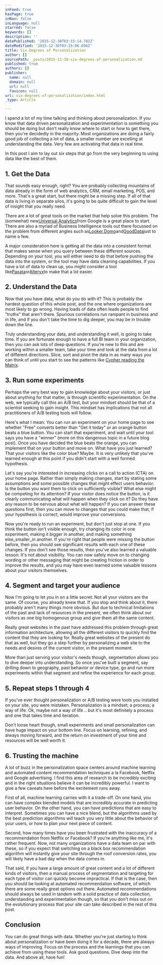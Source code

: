 ```yaml
---
inFeed: true
hasPage: true
inNav: false
inLanguage: null
starred: false
keywords: []
description: ''
datePublished: '2015-12-30T03:15:14.782Z'
dateModified: '2015-12-30T03:15:06.696Z'
title: Six Degrees of Personalization
author: []
sourcePath: _posts/2015-12-30-six-degrees-of-personalization.md
published: true
authors: []
publisher:
  name: null
  domain: null
  url: null
  favicon: null
url: six-degrees-of-personalization/index.html
_type: Article

---
```

I spend a lot of my time talking and thinking about personalization. If you know that data driven personalization and experimentation is something you should be doing but don't really know where to start or how to get there, then you're decidedly in the majority. Most organizations are doing a fairly good job of collecting a lot of data, a smaller number are excelling at understanding the data. Very few are activating that data in real time.

In this post I aim to lay out six steps that go from the very beginning to using data like the best of them.

## 1\. Get the Data

That sounds easy enough, right? You are probably collecting mountains of data already in the form of web analytics, CRM, email marketing, POS, and more. That's a great start, but there might be a missing step. If all of that data is living in separate silos, it's going to be quite difficult to gain the level of insight that you really need.

There are a lot of great tools on the market that help solve this problem. The (somewhat) new[Universal Analytics][0]from Google is a great place to start. There are also a myriad of Business Intelligence tools out there focussed on the problem from different angles such as[Looker][1],[Domo][2]and[GoodData][3]just to name a few.

A major consideration here is getting all the data into a consistent format that makes sense when you query between these different sources. Depending on your tool, you will either need to do that before pushing the data into the system, or the tool may have data cleaning capabilities. If you have a lot of data to clean up, you might consider a tool like[Paxata][4]or[Alteryx][5]to make that a lot easier.

## 2\. Understand the Data

Now that you have data, what do you do with it? This is probably the hardest question of this whole post, and the one where organizations are most likely to go wrong. Having loads of data often leads people to find "truths" that aren't there. Spurious correlations run rampant in business and in life, and if you don't take the time to dig deeper, you may be in trouble down the line.

Truly understanding your data, and understanding it well, is going to take time. If you are fortunate enough to have a full BI team in your organization, then you can ask lots of deep questions. If you're new to this and are working within a smaller team, take your time and look at the data from a lot of different directions. Slice, sort and pivot the data in as many ways you can think of until you start to see the patterns like [Cypher reading the Matrix][6].

## 3\. Run some experiments

Perhaps the very best way to gain knowledge about your visitors, or just about anything for that matter, is through scientific experimentation. On the web, we typically call this an A/B test, but your mindset should be that of a scientist seeking to gain insight. This mindset has implications that not all practitioners of A/B testing tools will follow.

Here's what I mean: You can run an experiment on your home page to see whether "Free" converts better than "Get it today" or an orange button beats a blue button. You can start that experiment, and wait until your tool says you have a "winner" (more on this dangerous topic in a future blog post). Once you have decided the blue beats the orange, you can implement that on your button and move on. What have you just learned? That your visitors like the color blue? Maybe. It is very unlikely that you've learned enough at this point if you didn't start with a well formed hypothesis.

Let's say you're interested in increasing clicks on a call to action (CTA) on your home page. Rather than simply making changes, start by stating some assumptions and some possible changes that might effect users behavior. Is the button you want them to click on sufficiently visible? What else might be competing for its attention? If your visitor does notice the button, is it clearly communicating what will happen when they click on it? Do they have any reason to be nervous about what will happen? If you can answer these questions first, then you can move to changes that you could make that, if your hypothesis is correct, would improve your conversions.

Now you're ready to run an experiment, but don't just stop at one. If you think the button isn't visible enough, try changing its color in one experiment, making it bigger in another, and making something else_smaller_in another. If you're right that people were missing the button before, then you should see significant results with each one of these changes. If you don't see those results, then you've also learned a valuable lesson: It's not about visibility. You can now safely move on to changing wording or other messaging that might be creating friction in order to improve the results, and you may have even learned some valuable lessons about your visitors themselves.

## 4\. Segment and target your audience

Now I'm going to let you in on a little secret: Not all your visitors are the same. Of course, you already knew that. If you stop and think about it, there probably aren't many things more obvious. But due to technical limitations of the past and lack of resources in the present, we often think about our visitors as one big homogenous group and give them all the same content.

Really great websites in the past have addressed this problem through great information architecture, allowing all the different visitors to quickly find the content that they are looking for. Really great websites of the present do that as well, but they go a step further by personalizing a web site to the needs and desires of the current visitor, in the present moment.

More than just serving your visitor's needs though, segmentation allows you to dive deeper into understanding. So once you've built a segment, say drilling down to geography, past behavior or device type, go and run more experiments within that segment and refine the experience for each group.

## 5\. Repeat steps 1 through 4

If you've ever thought personalization or A/B testing were tools you installed on your site, you were mistaken. Personalization is a mindset; a process; a way of life. Ok, maybe not a way of life .. but it's most definitely a process and one that takes time and iteration.

Don't loose heart though, small experiments and small personalization can have huge impact on your bottom line. Focus on learning, refining, and always moving forward, and the return on investment of your time and resources will be well worth it.

## 6\. Trusting the machine

A lot of buzz in the personalization space centers around machine learning and automated content recommendation techniques a la Facebook, Netflix and Google advertising. I find this area of research to be incredibly exciting and in the right situations believe it can be incredibly powerful. I want to give a few caveats here before the excitement runs away.

First of all, machine learning carries with it a trade-off. On one hand, you can have complex blended models that are incredibly accurate in predicting user behavior. On the other hand, you can have predictions that are easy to interpret. Sometimes you can have a nice blend, but the algorithms used by the best prediction algorithms will teach you very little about the behavior of your users, or how to plan your next piece of content.

Second, how many times have you been frustrated with the inaccuracy of a recommendation from Netflix or Facebook? If you're anything like me, it's rather frequent. Now, not many organizations have a data team on par with these, so if you expect that switching on a black box recommendation algorithm will instantly give your site through the roof conversion rates, you will likely have a bad day when the data comes in.

That said, if you have a large amount of great content and a lot of different kinds of visitors, then a manual process of segmentation and targeting for each type of visitor can quickly become impractical. If that is the case, then you should be looking at automated recommendation software, of which there are some really great options out there. Automated recommendations should always be used in tandem with a solid practice of data collection, understanding and experimentation though, so that you don't miss out on the evolutionary process that your site can take described in the rest of this post.

## Conclusion

You can do great things with data. Whether you're just starting to think about personalization or have been doing it for a decade, there are always ways of improving. Focus on the process and the learnings that you can achieve from using these tools. Ask good questions. Dive deep into the data. And above all, have fun!

[0]: https://support.google.com/analytics/answer/2790010?hl=en
[1]: http://looker.com/
[2]: http://domo.com/
[3]: http://gooddata.com/
[4]: http://paxata.com/
[5]: http://alteryx.com/
[6]: http://vignette4.wikia.nocookie.net/matrix/images/d/dc/Cypher_Talks_with_Neo.png/revision/latest?cb=20130215031028